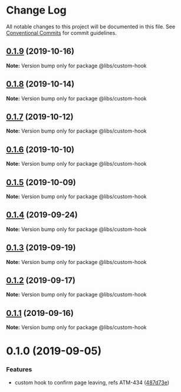 # Change Log

All notable changes to this project will be documented in this file.
See [Conventional Commits](https://conventionalcommits.org) for commit guidelines.

## [0.1.9](https://git.easyops.local/anyclouds/next-libs/compare/@libs/custom-hook@0.1.8...@libs/custom-hook@0.1.9) (2019-10-16)

**Note:** Version bump only for package @libs/custom-hook

## [0.1.8](https://git.easyops.local/anyclouds/next-libs/compare/@libs/custom-hook@0.1.7...@libs/custom-hook@0.1.8) (2019-10-14)

**Note:** Version bump only for package @libs/custom-hook

## [0.1.7](https://git.easyops.local/anyclouds/next-libs/compare/@libs/custom-hook@0.1.6...@libs/custom-hook@0.1.7) (2019-10-12)

**Note:** Version bump only for package @libs/custom-hook

## [0.1.6](https://git.easyops.local/anyclouds/next-libs/compare/@libs/custom-hook@0.1.5...@libs/custom-hook@0.1.6) (2019-10-10)

**Note:** Version bump only for package @libs/custom-hook

## [0.1.5](https://git.easyops.local/anyclouds/next-libs/compare/@libs/custom-hook@0.1.4...@libs/custom-hook@0.1.5) (2019-10-09)

**Note:** Version bump only for package @libs/custom-hook

## [0.1.4](https://git.easyops.local/anyclouds/next-libs/compare/@libs/custom-hook@0.1.3...@libs/custom-hook@0.1.4) (2019-09-24)

**Note:** Version bump only for package @libs/custom-hook

## [0.1.3](https://git.easyops.local/anyclouds/next-libs/compare/@libs/custom-hook@0.1.2...@libs/custom-hook@0.1.3) (2019-09-19)

**Note:** Version bump only for package @libs/custom-hook

## [0.1.2](https://git.easyops.local/anyclouds/next-libs/compare/@libs/custom-hook@0.1.1...@libs/custom-hook@0.1.2) (2019-09-17)

**Note:** Version bump only for package @libs/custom-hook

## [0.1.1](https://git.easyops.local/anyclouds/next-libs/compare/@libs/custom-hook@0.1.0...@libs/custom-hook@0.1.1) (2019-09-16)

**Note:** Version bump only for package @libs/custom-hook

# 0.1.0 (2019-09-05)

### Features

- custom hook to confirm page leaving, refs ATM-434 ([487d73e](https://git.easyops.local/anyclouds/next-libs/commits/487d73e))
